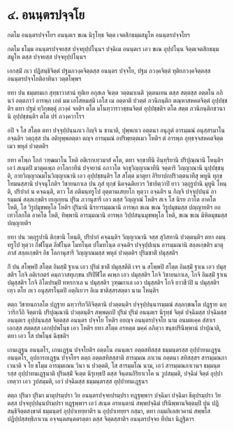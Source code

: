 <h1>๔. อนนฺตรปจฺจโย</h1>
<p>กตโม  อนนฺตรปจฺจโยฯ อนนฺตเร ขเณ นิรุโทฺธ จิตฺต เจตสิกธมฺมสมูโห อนนฺตรปจฺจโยฯ</p>


<p>กตโม ธโมฺม อนนฺตรปจฺจยสฺส ปจฺจยุปฺปโนฺนฯ ปจฺฉิเม อนนฺตเร เอว ขเณ อุปฺปโนฺน จิตฺตเจตสิกธมฺมสมูโห ตสฺส ปจฺจยสฺส ปจฺจยุปฺปโนฺนฯ</p>


<p>เอกสฺมิํ ภเว ปฎิสนฺธิจิตฺตํ ปฐมภวงฺคจิตฺตสฺส อนนฺตร ปจฺจโย, ปฐม ภวงฺคจิตฺตํ ทุติยภวงฺคจิตฺตสฺส อนนฺตรปจฺจโยติอาทินา วตฺตโพฺพฯ</p>


<p>ยทา ปน ธมฺมยมเก สุทฺธาวาสานํ ทุติเย อกุสเล จิเตฺต วตฺตมาเนติ วุตฺตนเยน ตสฺส สตฺตสฺส อตฺตโน อภินวํ อตฺตภาวํ อารพฺภ เอตํ มม เอโสหมสฺมิ เอโส เม อตฺตาติ ปวตฺตํ ภวนิกนฺติก ตณฺหาสหคตจิตฺตํ อุปฺปชฺชติฯ ตทา ปฐมํ ทฺวิกฺขตฺตุํ ภวงฺคํ จลติฯ ตโต มโนทฺวาราวชฺชนจิตฺตํ อุปฺปชฺชติฯ ตโต สตฺต ภวนิกนฺติกชวนานิ อุปฺปชฺชนฺติฯ ตโต ปรํ ภวงฺควาโรฯ</p>


<p>อปิ จ โส สโตฺต ตทา ปจฺจุปฺปนฺนภเว กิญฺจิ น ชานาติ, ปุพฺพภเว อตฺตนา อนุภูตํ อารมฺมณํ อนุสฺสรมาโน อจฺฉติฯ วตฺถุสฺส ปน อติทุพฺพลตฺตา ตญฺจ อารมฺมณํ อปริพฺยตฺตเมว โหติฯ ตํ อารพฺภ อุทฺธจฺจสหคตจิตฺตเมว พหุลํ ปวตฺตติฯ</p>


<p>ยทา คโพฺภ โถกํ วฑฺฒมาโน โหติ อติเรกเทฺวมาสํ คโต, ตทา จกฺขาทีนิ อินฺทฺริยานิ ปริปุณฺณานิ โหนฺติฯ เอวํ สเนฺตปิ มาตุคเพฺภ อาโลกาทีนํ ปจฺจยานํ อภาวโต จกฺขุวิญฺญาณาทีนิ จตฺตาริ วิญฺญาณานิ นุปฺปชฺชนฺติ, กายวิญฺญาณมโนวิญฺญาณานิ เอว อุปฺปชฺชนฺติฯ โส สโตฺต มาตุยา อิริยาปถปริวตฺตนาทีสุ พหูนิ ทุกฺขโทมนสฺสานิ ปจฺจนุโภติฯ วิชายนกาเล ปน ภุสํ ทุกฺขํ นิคจฺฉติเยวฯ วิชายิตฺวาปิ ยาว วตฺถุรูปานิ มุทูนิ โหนฺติ, ปริปากํ น คจฺฉนฺติ, ตาว โส อติมนฺทรูโป อุตฺตานเสยฺยโก หุตฺวา อจฺฉติฯ น กิญฺจิ ปจฺจุปฺปนฺนํ อารมฺมณํ สลฺลเกฺขติฯ เยภุเยฺยน ปุริม ภวานุสารี เอว ตสฺส วิญฺญาณํ โหติฯ สเจ โส นิรย ภวโต อาคโต โหติ, โส วิรูปมุขพหุโล โหติฯ ปุริมานิ นิรยารมฺมณานิ อารพฺภ ขเณ ขเณ วิรูปมุขมสฺส ปญฺญายติฯ อถ เทวโลกโต อาคโต โหติ, ทิพฺพานิ อารมฺมณานิ อารพฺภ วิปฺปสนฺนมุขพหุโล โหติ, ขเณ ขเณ มิหิตมุขมสฺส ปญฺญายติฯ</p>


<p>ยทา ปน วตฺถุรูปานิ ติกฺขานิ โหนฺติ, ปริปากํ คจฺฉนฺติฯ วิญฺญาณานิ จสฺส สุวิสทานิ ปวตฺตนฺติฯ ตทา อมนฺทรูโป หุตฺวา กีฬโนฺต ลีฬโนฺต โมทโนฺต  ปโมทโนฺต อจฺฉติฯ ปจฺจุปฺปเนฺน อารมฺมณานิ สลฺลเกฺขติฯ มาตุภาสํ สลฺลเกฺขติฯ อิธ โลกานุสารี วิญฺญาณมสฺส พหุลํ ปวตฺตติฯ ปุริมชาติํ ปมุสฺสติฯ</p>


<p>กิํ ปน สโพฺพปิ สโตฺต อิมสฺมิํ ฐาเน เอว ปุริมํ ชาติํ ปมุสฺสตีติ เจฯ น สโพฺพปิ สโตฺต อิมสฺมิํ ฐาเน เอว ปมุสฺสติฯ โกจิ อติเรกตรํ คมฺภวาสทุเกฺขน ปริปีฬิโต คเพฺภ เอว ปมุสฺสติฯ โกจิ วิชายนกาเล, โกจิ อิมสฺมิํ ฐาเน ปมุสฺสติฯ โกจิ อิโตปรมฺปิ ทหรกาเล น ปมุสฺสติฯ วุฑฺฒกาเล เอว ปมุสฺสติฯ โกจิ ยาวชีวํปิ น ปมุสฺสติฯ เทฺว ตโย ภเว อนุสฺสรโนฺตปิ อตฺถิเยวฯ อิเม ชาติสฺสรสตฺตา นาม โหนฺติฯ</p>


<p>ตตฺถ วิชายนกาลโต ปฎฺฐาย ฉทฺวาริกวีถิจิตฺตานิ ปวตฺตนฺติฯ ปจฺจุปฺปนฺนารมฺมณํ สลฺลกฺขณโต ปฎฺฐาย ฉทฺวาริกวีถิ จิตฺตานิ ปริปุณฺณานิ ปวตฺตนฺติฯ สพฺพตฺถปิ ปุริมํ ปุริมํ อนนฺตเร นิรุทฺธํ จิตฺตํ ปจฺฉิมสฺส ปจฺฉิมสฺส อนนฺตเร อุปฺปนฺนสฺส จิตฺตสฺส อนนฺตร ปจฺจโย โหติฯ อยญฺจ อนนฺตรปจฺจโย นาม อนมตเคฺค สํสาเร เอกสฺส สตฺตสฺส เอกปฺปพโนฺธ เอว โหติฯ ยทา สโตฺต อรหตฺต มคฺคํ ลภิตฺวา ขนฺธปรินิพฺพานํ ปาปุณาติ, ตทา เอว โส ปพโนฺธ ฉิชฺชติฯ</p>


<p>เกนเฎฺฐน อนนฺตโร, เกนเฎฺฐน ปจฺจโยติฯ อตฺตโน อนนฺตเร อตฺตสทิสสฺส ธมฺมนฺตรสฺส อุปฺปาทนเฎฺฐน อนนฺตโร, อุปการกเฎฺฐน ปจฺจโยฯ ตตฺถ อตฺตสทิสสฺสาติ สารมฺมณ ภาเวน อตฺตนา สทิสสฺสฯ สารมฺมณภาเวนาติ จ โย ธโมฺม อารมฺมเณน วินา น ปวตฺตติ, โส สารมฺมโณ นาม, เอวํ สารมฺมณภาเวนฯ ธมฺมนฺตรสฺส อุปฺปาทนเฎฺฐนาติ ปุริมสฺมิํ จิเตฺต นิรุเทฺธปิ ตสฺส จินฺตนกิริยาเวโค น วูปสมฺมติ, ปจฺฉิมํ จิตฺตํ อุปฺปาเทตฺวา เอว วูปสมฺมติ, เอวํ ปจฺฉิมสฺส ธมฺมนฺตรสฺส อุปฺปาทนเฎฺฐนฯ</p>


<p>ตตฺถ ปุริมา ปุริมา มาตุปรมฺปรา วิย อนนฺตรปจฺจยปรมฺปรา ทฎฺฐพฺพาฯ ปจฺฉิมา ปจฺฉิมา ธีตุปรมฺปรา วิย ตสฺส ปจฺจยุปฺปนฺนปรมฺปรา ทฎฺฐพฺพาฯ เอวํ สเนฺต อรหนฺตานํ สพฺพปจฺฉิมํ ปรินิพฺพานจิตฺตมฺปิ ปุน ปฎิสนฺธิจิตฺตสงฺขาตํ ธมฺมนฺตรํ อุปฺปาเทยฺยาติฯ น อุปฺปาเทยฺยฯ กสฺมา, ตทา กมฺมกิเลสเวคานํ สพฺพโส ปฎิปฺปสฺสทฺธิภาเวน อจฺจนฺตสนฺตตรตฺตา ตสฺส จิตฺตสฺสาติฯ อนนฺตรปจฺจย ทีปนา นิฎฺฐิตาฯ</p>






